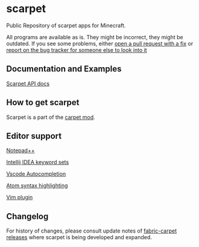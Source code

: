 # scarpet
Public Repository of scarpet apps for Minecraft. 

All programs are available as is. They might be incorrect, they might be outdated. If you see some problems, either [open a pull request with a fix](https://github.com/gnembon/scarpet/compare) or [report on the bug tracker for someone else to look into it](https://github.com/gnembon/scarpet/issues)

## Documentation and Examples

[Scarpet API docs](https://github.com/gnembon/fabric-carpet/blob/master/docs/scarpet/Documentation.md)

## How to get scarpet

Scarpet is a part of the [carpet mod](https://github.com/gnembon/fabric-carpet/releases).

## Editor support

[Notepad++](https://github.com/gnembon/fabric-carpet/blob/master/docs/scarpet/resources/editors/npp/scarpet.xml)

[Intellij IDEA keyword sets](https://github.com/gnembon/fabric-carpet/blob/master/docs/scarpet/resources/editors/idea/)

[Vscode Autocompletion](https://github.com/imurx/vscode-scarpet)

[Atom syntax highlighting](https://github.com/replaceitem/scarpet-language-atom)

[Vim plugin](https://github.com/twh2898/vim-scarpet)

## Changelog

For history of changes, please consult update notes of [fabric-carpet releases](https://github.com/gnembon/fabric-carpet/releases) where scarpet is being developed and expanded.
